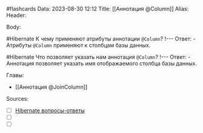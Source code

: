 #flashcards 
Data: 2023-08-30 12:12
Title: [[Аннотация @Column]]
Alias:
Header:



Body:


#Hibernate 
К чему применяют атрибуты аннотации `@Column`?
!---
Ответ:
	- Атрибуты `@Column` применяют к столбцам базы данных.
<!--SR:!2023-11-04,10,390-->



#Hibernate 
Что позволяет указать нам аннотация `@Column`?
!---
Ответ:
	- Аннотация позволяет указать имя отображаемого столбца базы данных.
<!--SR:!2023-11-04,10,390-->



Главы:
- [[Аннотация @JoinColumn]]


Sources:
- [ ] [Hibernate вопросы-ответы](https://docs.google.com/document/d/104EUUT-gv7xSalJlJu0DInzlyCVFjC5Sz2gcDoVtfyE/edit)
- [ ] []()
- [ ] []()
